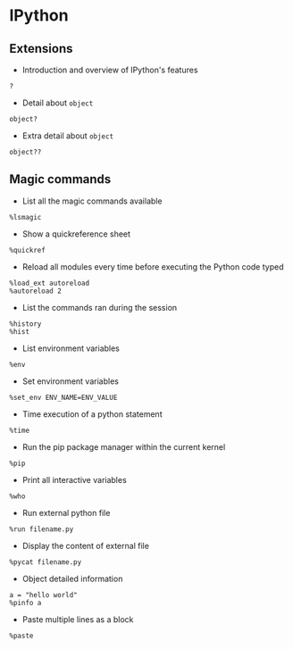# IPython

## Extensions

* Introduction and overview of IPython's features
```
?
```
* Detail about `object`
```
object?
```
* Extra detail about `object`
```
object??
```

## Magic commands

* List all the magic commands available
```
%lsmagic
```
* Show a quickreference sheet
```
%quickref
```
* Reload all modules every time before executing the Python code typed
```
%load_ext autoreload
%autoreload 2
```
* List the commands ran during the session
```
%history
%hist
```
* List environment variables
```
%env
```
* Set environment variables
```
%set_env ENV_NAME=ENV_VALUE
```
* Time execution of a python statement
```
%time
```
* Run the pip package manager within the current kernel
```
%pip
```
* Print all interactive variables
```
%who
```
* Run external python file
```
%run filename.py
```
* Display the content of external file
```
%pycat filename.py
```
* Object detailed information
```
a = "hello world"
%pinfo a
```
* Paste multiple lines as a block
```
%paste
```
